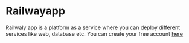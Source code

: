 # Railwayapp
Railwaly app is a platform as a service where you can deploy different services like web, database etc. You can create your free account [here](https://railway.app?referralCode=tp2zU4)
